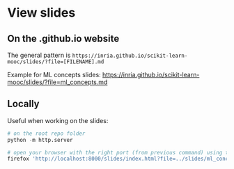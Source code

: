 # View slides

## On the .github.io website

The general pattern is `https://inria.github.io/scikit-learn-mooc/slides/?file=[FILENAME].md`

Example for ML concepts slides:
https://inria.github.io/scikit-learn-mooc/slides/?file=ml_concepts.md

## Locally

Useful when working on the slides:

```py
# on the root repo folder
python -m http.server

# open your browser with the right port (from previous command) using the right md file
firefox 'http://localhost:8000/slides/index.html?file=../slides/ml_concepts.md'
```
